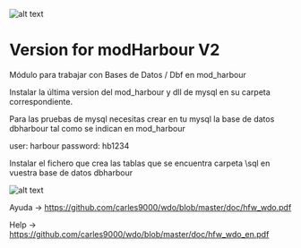 ﻿![alt text](https://i.postimg.cc/X7cfv1MS/logo.jpg)

Version for modHarbour V2
=========================

Módulo para trabajar con Bases de Datos / Dbf en mod_harbour

Instalar la última version del mod_harbour y dll de mysql en su carpeta correspondiente. 

Para las pruebas de mysql necesitas crear en tu mysql la base de datos dbharbour tal como
se indican en mod_harbour

user: harbour
password: hb1234

Instalar el fichero que crea las tablas que se encuentra carpeta \sql en vuestra base de datos dbharbour 

![alt text](https://i.postimg.cc/MT9kxmWy/wdo.jpg)

Ayuda -> https://github.com/carles9000/wdo/blob/master/doc/hfw_wdo.pdf
 
Help  -> https://github.com/carles9000/wdo/blob/master/doc/hfw_wdo_en.pdf 